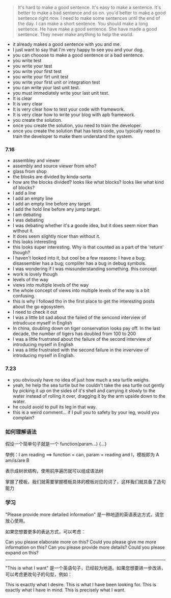 > It's hard to make a good sentence.
> It's easy to make a sentence.
> It's better to make a bad sentence and so on.
> you'd better to make a good sentence right now.
> I need to make some sentences until the end of the day.
> I can make a short sentence.
> You should make a long sentence.
> He have make a good sentence.
> She have made a good sentence.
> They never make anything to help the world.
- it already makes a good sentence with you and me.
- I just want to say that I'm very happy to see you and your dog.
- you can chooose to make a good sentence or a bad sentence.
- you write test
- you write your test
- you write your first test
- you write your firt unit test
- you write your first unit or integration test
- you can write your last unit test.
- you must immediately write your last unit test.
- It is clear
- It is very clear
- It is very clear how to test your code with framework.
- It is very clear how to write your blog with apb framework.
- you create the solution.
- once you create the solution, you need to train the developer.
- once you create the solution that has tests code, you typically need to train the developer to make them understand the system.

### 7.16
- assembley and viewer
- assembly and source viewer from who?
- glass from shop
- the blosks are divided by kinda-sorta
- how are the blocks divided? looks like what blocks? looks like what kind of blocks?
- I add a line
- I add an empty line
- I add an empty line before any target.
- I add the hold line before any jump target.
- I am debating
- I was debating
- I was debating whether it's a goode idea, but it does seem nicer than without it.
- It does seem slightly nicer than without it.
- this looks interesting
- this looks super interesting. Why is that counted as a part of the 'return' though?
- I haven't looked into it, but cool be a few reasons: I have a bug; disassembler has a bug; compliler has a bug in debug symbols.
- I was wondering if I was missunderstanding something. this concept 
- work is lovely though 
- levels of the way
- views into multiple levels of the way
- the whole concept of views into multiple levels of the way is a bit confusing.
- this is why I followd tho in the first place to get the interesting posts about the go egosystem.
- I need to check it out
- I was a little bit sad about the failed of the sencond interview of intrudcuce myself in English
- In china, doubling down on tiger conservation looks pay off. In the last decade, the number of tigers has doubled from 100 to 200
- I was a little frustrated about the failure of the second interview of introducing myself in English
- I was a little frustrated with the second failure in the inverview of introducing myself in English.

### 7.23
- you obviously have no idea of just how much a sea turtle weighs.
- yeah, he help the sea turtle but he couldn't take the sea turtle out gently by picking it up on the sides of it's shell and carrying it slowly to the water instead of rolling it over, dragging it by the arm upside down to the water.
- he could avoid to pull its leg in that way.
- this is a weird comment... if I pull you to safety by your leg, would you complain?
### 如何理解语法

假设一个简单句子就是一个 function(param...) {...}

举例：I am reading  ==> function = can, param = reading and I，模板即为 A am/is/are B

表示成树状结构，使用前序遍历就可以组成语法树 

掌握了模板，我们就需要掌握模板具体的模板对应的词了，这样我们就具备了造句能力


### 学习

"Please provide more detailed information" 是一种地道的英语表达方式，请您放心使用。

如果您想要更多的表达方式，可以考虑：

Can you please elaborate more on this?
Could you please give me more information on this?
Can you please provide more details?
Could you please expand on this?

---

"This is what I want" 是一个英语句子，已经较为地道。如果您想要进一步改进，可以考虑更改句子的句型，例如：

This is exactly what I desire.
This is what I have been looking for.
This is exactly what I have in mind.
This is precisely what I want.
